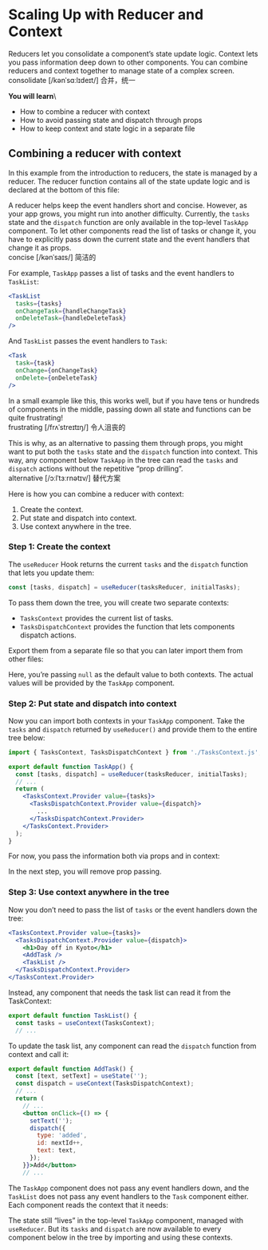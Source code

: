 # Scaling Up with Reducer and Context
Reducers let you consolidate a component’s state update logic. Context lets you pass information deep down to other components. You can combine reducers and context together to manage state of a complex screen.\
consolidate [/kənˈsɑːlɪdeɪt/] 合并，统一

**You will learn**\
- How to combine a reducer with context
- How to avoid passing state and dispatch through props
- How to keep context and state logic in a separate file

## Combining a reducer with context
In this example from the introduction to reducers, the state is managed by a reducer. The reducer function contains all of the state update logic and is declared at the bottom of this file:

A reducer helps keep the event handlers short and concise. However, as your app grows, you might run into another difficulty. Currently, the `tasks` state and the `dispatch` function are only available in the top-level `TaskApp` component. To let other components read the list of tasks or change it, you have to explicitly pass down the current state and the event handlers that change it as props.\
concise [/kənˈsaɪs/] 简洁的

For example, `TaskApp` passes a list of tasks and the event handlers to `TaskList`:
```jsx
<TaskList
  tasks={tasks}
  onChangeTask={handleChangeTask}
  onDeleteTask={handleDeleteTask}
/>
```
And `TaskList` passes the event handlers to `Task`:
```jsx
<Task
  task={task}
  onChange={onChangeTask}
  onDelete={onDeleteTask}
/>
```
In a small example like this, this works well, but if you have tens or hundreds of components in the middle, passing down all state and functions can be quite frustrating!\
frustrating [/frʌˈstreɪtɪŋ/] 令人沮丧的

This is why, as an alternative to passing them through props, you might want to put both the `tasks` state and the `dispatch` function into context. This way, any component below `TaskApp` in the tree can read the `tasks` and `dispatch` actions without the repetitive “prop drilling”.\
alternative [/ɔːlˈtɜːrnətɪv/] 替代方案

Here is how you can combine a reducer with context:

1. Create the context.
2. Put state and dispatch into context.
3. Use context anywhere in the tree.

### Step 1: Create the context 
The `useReducer` Hook returns the current `tasks` and the `dispatch` function that lets you update them:
```jsx
const [tasks, dispatch] = useReducer(tasksReducer, initialTasks);
```
To pass them down the tree, you will create two separate contexts:

- `TasksContext` provides the current list of tasks.
- `TasksDispatchContext` provides the function that lets components dispatch actions.

Export them from a separate file so that you can later import them from other files:

Here, you’re passing `null` as the default value to both contexts. The actual values will be provided by the `TaskApp` component.

### Step 2: Put state and dispatch into context
Now you can import both contexts in your `TaskApp` component. Take the `tasks` and `dispatch` returned by `useReducer()` and provide them to the entire tree below:
```jsx
import { TasksContext, TasksDispatchContext } from './TasksContext.js';

export default function TaskApp() {
  const [tasks, dispatch] = useReducer(tasksReducer, initialTasks);
  // ...
  return (
    <TasksContext.Provider value={tasks}>
      <TasksDispatchContext.Provider value={dispatch}>
        ...
      </TasksDispatchContext.Provider>
    </TasksContext.Provider>
  );
}
```
For now, you pass the information both via props and in context:

In the next step, you will remove prop passing.

### Step 3: Use context anywhere in the tree
Now you don’t need to pass the list of `tasks` or the event handlers down the tree:
```jsx
<TasksContext.Provider value={tasks}>
  <TasksDispatchContext.Provider value={dispatch}>
    <h1>Day off in Kyoto</h1>
    <AddTask />
    <TaskList />
  </TasksDispatchContext.Provider>
</TasksContext.Provider>
```
Instead, any component that needs the task list can read it from the TaskContext:
```jsx
export default function TaskList() {
  const tasks = useContext(TasksContext);
  // ...
```
To update the task list, any component can read the `dispatch` function from context and call it:
```jsx
export default function AddTask() {
  const [text, setText] = useState('');
  const dispatch = useContext(TasksDispatchContext);
  // ...
  return (
    // ...
    <button onClick={() => {
      setText('');
      dispatch({
        type: 'added',
        id: nextId++,
        text: text,
      });
    }}>Add</button>
    // ...
```    
The `TaskApp` component does not pass any event handlers down, and the `TaskList` does not pass any event handlers to the `Task` component either. Each component reads the context that it needs:

The state still “lives” in the top-level `TaskApp` component, managed with `useReducer`. But its `tasks` and `dispatch` are now available to every component below in the tree by importing and using these contexts.
